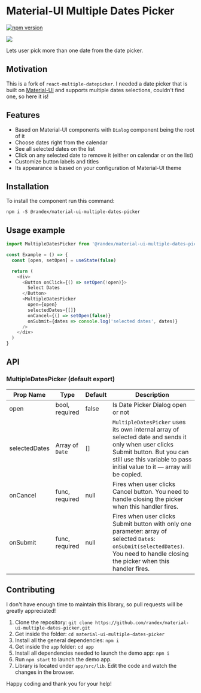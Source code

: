 # Material-UI Multiple Dates Picker

[![npm version](https://img.shields.io/npm/v/@randex/material-ui-multiple-dates-picker)](https://www.npmjs.com/package/@randex/material-ui-multiple-dates-picker)

![](https://raw.githubusercontent.com/randex/react-multiple-datepicker/master/demo/datepicker-screenshot.png)

Lets user pick more than one date from the date picker.

## Motivation

This is a fork of `react-multiple-datepicker`. I needed a date picker that is built on [Material-UI](https://github.com/mui-org/material-ui) and supports multiple dates selections, couldn't find one, so here it is!

 ## Features

- Based on Material-UI components with `Dialog` component being the root of it
- Choose dates right from the calendar
- See all selected dates on the list
- Click on any selected date to remove it (either on calendar or on the list)
- Customize button labels and titles
- Its appearance is based on your configuration of Material-UI theme

## Installation

To install the component run this command:

```
npm i -S @randex/material-ui-multiple-dates-picker
```

## Usage example

```javascript
import MultipleDatesPicker from '@randex/material-ui-multiple-dates-picker'

const Example = () => {
  const [open, setOpen] = useState(false)

  return (
    <div>
      <Button onClick={() => setOpen(!open)}>
        Select Dates
      </Button>
      <MultipleDatesPicker
        open={open}
        selectedDates={[]}
        onCancel={() => setOpen(false)}
        onSubmit={dates => console.log('selected dates', dates)}
      />
    </div>
  )
}
```

## API

### MultipleDatesPicker (default export)

| Prop Name     | Type            | Default | Description                                                  |
| ------------- | --------------- | ------- | ------------------------------------------------------------ |
| open          | bool, required  | false   | Is Date Picker Dialog open or not                            |
| selectedDates | Array of `Date` | []      | `MultipleDatesPicker` uses its own internal array of selected date and sends it only when user clicks Submit button. But you can still use this variable to pass initial value to it — array will be copied. |
| onCancel      | func, required  | null    | Fires when user clicks Cancel button. You need to handle closing the picker when this handler fires. |
| onSubmit      | func, required  | null    | Fires when user clicks Submit button with only one parameter: array of selected `Date`s: `onSubmit(selectedDates)`. You need to handle closing the picker when this handler fires. |

## Contributing

I don't have enough time to maintain this library, so pull requests will be greatly appreciated!

1. Clone the repository: `git clone https://github.com/randex/material-ui-multiple-dates-picker.git`
2. Get inside the folder: `cd material-ui-multiple-dates-picker`
3. Install all the general dependencies: `npm i`
4. Get inside the `app` folder: `cd app`
5. Install all dependencies needed to launch the demo app: `npm i`
6. Run `npm start` to launch the demo app.
7. Library is located under `app/src/lib`. Edit the code and watch the changes in the browser.

Happy coding and thank you for your help!

